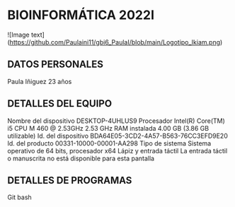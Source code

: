 # BIOINFORMÁTICA 2022I
![Image text] (https://github.com/Paulaini11/gbi6_PaulaI/blob/main/Logotipo_Ikiam.png) 
## DATOS PERSONALES
Paula Iñiguez
23 años

## DETALLES DEL EQUIPO
Nombre del dispositivo	DESKTOP-4UHLUS9
Procesador	Intel(R) Core(TM) i5 CPU       M 460  @ 2.53GHz   2.53 GHz
RAM instalada	4.00 GB (3.86 GB utilizable)
Id. del dispositivo	BDA64E05-3CD2-4A57-B563-76CC3EFD9E20
Id. del producto	00331-10000-00001-AA298
Tipo de sistema	Sistema operativo de 64 bits, procesador x64
Lápiz y entrada táctil	La entrada táctil o manuscrita no está disponible para esta pantalla


## DETALLES DE PROGRAMAS 
Git bash 

